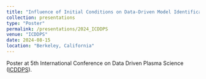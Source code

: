 ```yaml
---
title: "Influence of Initial Conditions on Data-Driven Model Identification for Ideal MHD Test Problems"
collection: presentations
type: "Poster"
permalink: /presentations/2024_ICDDPS
venue: "ICDDPS"
date: 2024-08-15
location: "Berkeley, California"
---
```


Poster at 5th International Conference on Data Driven Plasma Science ([ICDDPS](https://na.eventscloud.com/website/63026/home/)).
